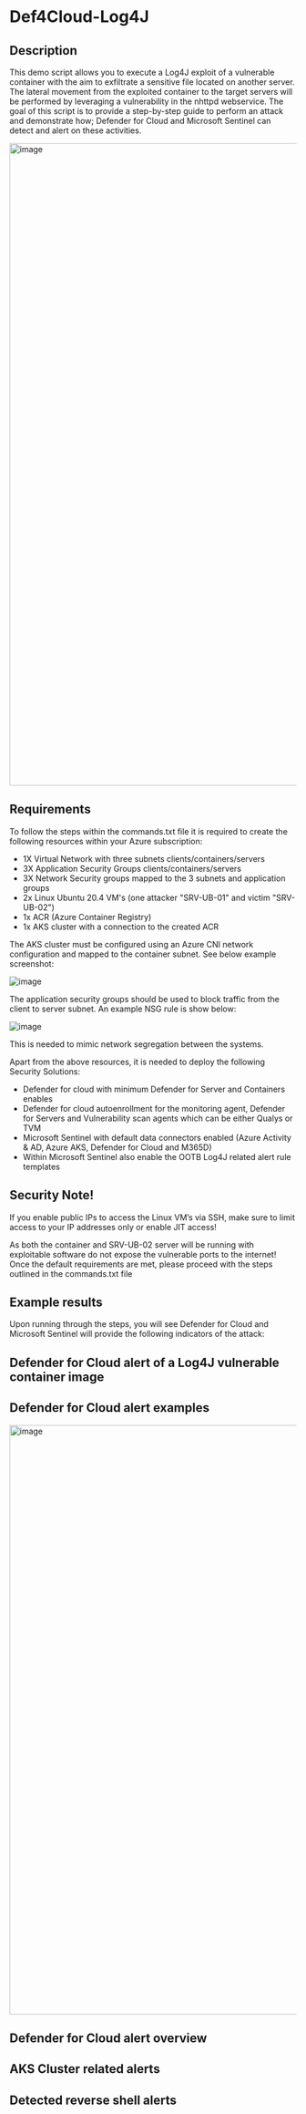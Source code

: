 # Def4Cloud-Log4J

Description
-----------

This demo script allows you to execute a Log4J exploit of a vulnerable container with the aim to exfiltrate a sensitive file located on another server. The lateral movement from the exploited container to the target servers will be performed by leveraging a vulnerability in the nhttpd webservice.
The goal of this script is to provide a step-by-step guide to perform an attack and demonstrate how; Defender for Cloud and Microsoft Sentinel can detect and alert on these activities.

<img width="1127" alt="image" src="https://user-images.githubusercontent.com/9025598/148656836-824f8e30-1362-4a6e-8da9-4f7c03616167.png">

Requirements
------------
To follow the steps within the commands.txt file it is required to create the following resources within your Azure subscription:

- 1X Virtual Network with three subnets clients/containers/servers
- 3X Application Security Groups clients/containers/servers
- 3X Network Security groups mapped to the 3 subnets and application groups
- 2x Linux Ubuntu 20.4 VM's (one attacker "SRV-UB-01" and victim "SRV-UB-02")
- 1x ACR (Azure Container Registry)
- 1x AKS cluster with a connection to the created ACR

The AKS cluster must be configured using an Azure CNI network configuration and mapped to the container subnet. See below example screenshot:

![image](https://user-images.githubusercontent.com/9025598/148650803-fe981310-a502-4809-922f-ab616b5285ef.png)

The application security groups should be used to block traffic from the client to server subnet. An example NSG rule is show below:

![image](https://user-images.githubusercontent.com/9025598/148650829-c389ea47-1eaf-481e-8cf4-b3820d8646d7.png)

This is needed to mimic network segregation between the systems.

Apart from the above resources, it is needed to deploy the following Security Solutions:

- Defender for cloud with minimum Defender for Server and Containers enables
- Defender for cloud autoenrollment for the monitoring agent, Defender for Servers and Vulnerability scan agents which can be either Qualys or TVM
- Microsoft Sentinel with default data connectors enabled (Azure Activity & AD, Azure AKS, Defender for Cloud and M365D)
- Within Microsoft Sentinel also enable the OOTB Log4J related alert rule templates

Security Note!
--------------
If you enable public IPs to access the Linux VM’s via SSH, make sure to limit access to your IP addresses only or enable JIT access!

As both the container and SRV-UB-02 server will be running with exploitable software do not expose the vulnerable ports to the internet!
Once the default requirements are met, please proceed with the steps outlined in the commands.txt file

Example results
---------------
Upon running through the steps, you will see Defender for Cloud and Microsoft Sentinel will provide the following indicators of the attack:

Defender for Cloud alert of a Log4J vulnerable container image
--------------------------------------------------------------



Defender for Cloud alert examples
---------------------------------------------------------

<img width="1034" alt="image" src="https://user-images.githubusercontent.com/9025598/148675313-3f99b761-e8ad-45c5-a18c-d3caed0b68ca.png">



Defender for Cloud alert overview
----------------------------------



AKS Cluster related alerts
--------------------------------------


Detected reverse shell alerts
--------------------------------------







